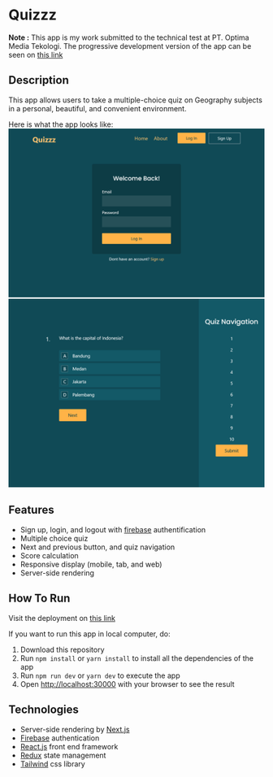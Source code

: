 # Quizzz

**Note :**
This app is my work submitted to the technical test at PT. Optima Media Tekologi. The progressive development version of the app can be seen on [this link](https://github.com/rijalghodi/progressive-quizzz)

## Description

This app allows users to take a multiple-choice quiz on Geography subjects in a personal, beautiful, and convenient environment.

Here is what the app looks like:
<img src="./assets/quizzz-login.png" alt="Quizzz Login"/>
<img src="./assets/quizzz.png" alt="Quizz Navigation"/>

## Features

- Sign up, login, and logout with [firebase](https://firebase.google.com/) authentification
- Multiple choice quiz
- Next and previous button, and quiz navigation
- Score calculation
- Responsive display (mobile, tab, and web)
- Server-side rendering

## How To Run

Visit the deployment on [this link](https://quizzz-nine.vercel.app/)

If you want to run this app in local computer, do:

1. Download this repository
2. Run `npm install` or `yarn install` to install all the dependencies of the app
3. Run `npm run dev` or `yarn dev` to execute the app
4. Open [http://localhost:30000](https://localhost:3000) with your browser to see the result

## Technologies

- Server-side rendering by [Next.js](https://nextjs.org/docs)
- [Firebase](https://firebase.google.com/) authentication
- [React.js](https://reactjs.org/) front end framework
- [Redux](https://redux.js.org/) state management
- [Tailwind](https://tailwindcss.com) css library
